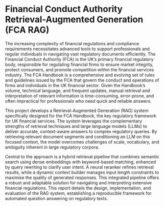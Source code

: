 # Financial Conduct Authority Retrieval-Augmented Generation (FCA RAG)


The increasing complexity of financial regulations and compliance requirements necessitates advanced tools to support professionals and regular individuals in navigating vast regulatory documents efficiently. The Financial Conduct Authority (FCA) is the UK’s primary financial regulatory body, responsible for regulating financial firms to ensure market integrity, protect consumers, and promote competition within the financial services industry. The FCA Handbook is a comprehensive and evolving set of rules and guidelines issued by the FCA that govern the conduct and operations of firms and individuals in the UK financial sector. Given the Handbook’s volume, technical language, and frequent updates, manual retrieval and interpretation of relevant information is time-consuming, error-prone, and often impractical for professionals who need quick and reliable answers.

This project develops a Retrieval-Augmented Generation (RAG) system specifically designed for the FCA Handbook, the key regulatory framework for UK financial services. The system leverages the complementary strengths of retrieval techniques and large language models (LLMs) to deliver accurate, context-aware answers to complex regulatory queries. By retrieving relevant document segments and conditioning an LLM on this focused context, the model overcomes challenges of scale, vocabulary, and ambiguity inherent in large regulatory corpora.

Central to the approach is a hybrid retrieval pipeline that combines semantic search using dense embeddings with keyword-based matching, enhanced by query rewriting to clarify user intent. A neural reranker refines retrieval results, while a dynamic context builder manages input length constraints to maximise the quality of generated responses. This integrated pipeline offers a robust and adaptable solution for navigating and interpreting extensive financial regulations. This report details the design, implementation, and evaluation of the RAG system, establishing a reproducible framework for automated question answering on regulatory texts.
